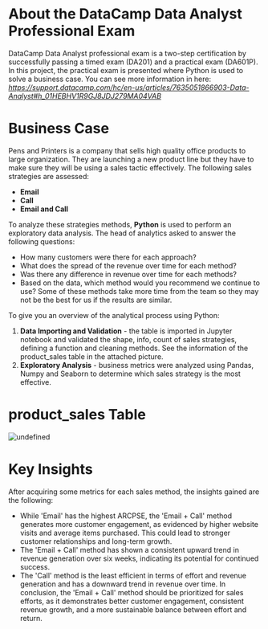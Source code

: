 # About the DataCamp Data Analyst Professional Exam

DataCamp Data Analyst professional exam is a two-step certification by successfully passing a timed exam (DA201) and a practical exam (DA601P). In this project, the practical exam is presented where Python is used to solve a business case. You can see more information in here: *https://support.datacamp.com/hc/en-us/articles/7635051866903-Data-Analyst#h_01HEBHV1R9GJ8JDJ279MA04VAB*



# Business Case

Pens and Printers is a company that sells high quality office products to large organization. They are launching a new product line but they have to make sure they will be using a sales tactic effectively. The following sales strategies are assessed:

- **Email**
- **Call**
- **Email and Call**

To analyze these strategies methods, **Python** is used to perform an exploratory data analysis. The head of analytics asked to answer the following questions:

- How many customers were there for each approach?
- What does the spread of the revenue over time for each method?
- Was there any difference in revenue over time for each methods?
- Based on the data, which method would you recommend we continue to use? Some of these methods take more time from the team so they may not be the best for us if the results are similar.

To give you an overview of the analytical process using Python:

1. **Data Importing and Validation** - the table is imported in Jupyter notebook and validated the shape, info, count of sales strategies, defining a function and cleaning methods. See the information of the product_sales table in the attached picture.
2. **Exploratory Analysis** - business metrics were analyzed using Pandas, Numpy and Seaborn to determine which sales strategy is the most effective.



# product_sales Table

![undefined](https://cdn.mavenanalytics.io/public/profile/a891b370-5021-704e-8440-4d3d6fbf7625/projects/Capture123.JPG)

# Key Insights

After acquiring some metrics for each sales method, the insights gained are the following:

- While 'Email' has the highest ARCPSE, the 'Email + Call' method generates more customer engagement, as evidenced by higher website visits and average items purchased. This could lead to stronger customer relationships and long-term growth.
- The 'Email + Call' method has shown a consistent upward trend in revenue generation over six weeks, indicating its potential for continued success.
- The 'Call' method is the least efficient in terms of effort and revenue generation and has a downward trend in revenue over time. In conclusion, the 'Email + Call' method should be prioritized for sales efforts, as it demonstrates better customer engagement, consistent revenue growth, and a more sustainable balance between effort and return.
